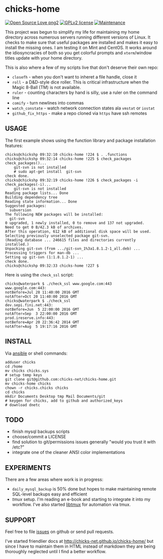 chicks-home
===========

[![Open Source Love png2](https://badges.frapsoft.com/os/v2/open-source.png?v=103)](https://github.com/ellerbrock/open-source-badges/)
[![GPLv2 license](https://img.shields.io/badge/License-GPLv2-blue.svg)](https://github.com/chicks-net/fbdata-forensics/blob/master/LICENSE)
[![Maintenance](https://img.shields.io/badge/Maintained%3F-yes-green.svg)](https://github.com/chicks-net/fbdata-forensics/graphs/commit-activity)

This project was begun to simplify my life for maintaining my home
directory across numerous servers running different versions of Linux.
It checks to make sure that useful packages are installed and makes it
easy to install the missing ones.  I am testing it on Mint and CentOS.  It works
around the idiosyncracies of both so you get colorful prompts and `xterm`/window
titles update with your home directory.

This is also where a few of my scripts live that don't deserve their own repo:

* `closefh` - when you don't want to inheret a file handle, close it
* `roll` - a D&D-style dice roller.  This is critical infrastructure when the Magic 8-Ball (TM) is not available.
* `ruler` - counting characters by hand is silly, use a ruler on the command line
* `comify` - turn newlines into commas
* `watch_constate` - watch network connection states ala `vmstat` or `iostat`
* `github_fix_https` - make a repo cloned via `https` have ssh remotes


USAGE
-----

The first example shows using the function library and package installation features:

	chicks@chickshp 09:32:10 chicks-home !224 $ . .functions 
	chicks@chickshp 09:32:14 chicks-home !225 $ check_packages 
	check_packages()...
		git-svn is not installed
		# sudo apt-get install  git-svn
	check done.
	chicks@chickshp 09:32:19 chicks-home !226 $ check_packages -i
	check_packages(-i)...
		git-svn is not installed
	Reading package lists... Done
	Building dependency tree       
	Reading state information... Done
	Suggested packages:
	  subversion
	The following NEW packages will be installed:
	  git-svn
	0 upgraded, 1 newly installed, 0 to remove and 137 not upgraded.
	Need to get 0 B/42.3 kB of archives.
	After this operation, 612 kB of additional disk space will be used.
	Selecting previously unselected package git-svn.
	(Reading database ... 246615 files and directories currently installed.)
	Unpacking git-svn (from .../git-svn_1%3a1.8.1.2-1_all.deb) ...
	Processing triggers for man-db ...
	Setting up git-svn (1:1.8.1.2-1) ...
	check done.
	chicks@chickshp 09:32:33 chicks-home !227 $ 

Here is using the `check_ssl` script:

	chicks@waterpark $ ./check_ssl www.google.com:443
	www.google.com:443:
	notBefore=Jul 28 11:40:00 2016 GMT
	notAfter=Oct 20 11:40:00 2016 GMT
	chicks@waterpark $ ./check_ssl
	dev.sepi.fini.net:443:
	notBefore=Jun  5 22:00:00 2016 GMT
	notAfter=Sep  3 22:00:00 2016 GMT
	prod.ireserve.info:443:
	notBefore=Apr 20 22:36:42 2014 GMT
	notAfter=Aug  5 19:17:16 2016 GMT



INSTALL
-------

Via [ansible](https://github.com/chicks-net/fini-ansible) or shell commands:

	adduser chicks
	cd /home
	mv chicks chicks.sys
	# setup temp keys
	git clone git@github.com:chicks-net/chicks-home.git
	mv chicks-home chicks
	chown -r chicks.chicks chicks
	cd chicks
	mkdir Documents Desktop tmp Mail Documents/git
	# keygen for chicks, add to github and authorized_keys
	# download dnetc


TODO
----

* finish mysql backups scripts
* choose/commit a LICENSE
* find solution to git/permissions issues generally "would you trust it with /etc?"
* integrate one of the cleaner ANSI color implementations


EXPERIMENTS
-----------

There are a few areas where work is in progress:

* `daily_mysql_backup` is 50% done but hopes to make maintaining remote SQL-level backups easy and efficient
* *tmux* setup.  I'm reading an e-book and starting to integrate it into my workflow.  I've also started [libtmux](https://github.com/chicks-net/libtmux) for automation via tmux.

SUPPORT
-------

Feel free to file [issues](https://github.com/chicks-net/chicks-home/issues) on
github or send pull requests.

I've started friendlier docs at http://chicks-net.github.io/chicks-home/ but
since I have to maintain them in HTML instead of markdown they are being
thoroughly neglected until I find a better workflow.
